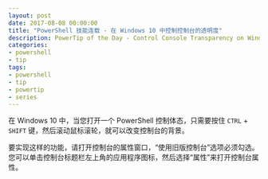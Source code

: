 ```yaml
---
layout: post
date: 2017-08-08 00:00:00
title: "PowerShell 技能连载 - 在 Windows 10 中控制控制台的透明度"
description: PowerTip of the Day - Control Console Transparency on Windows 10
categories:
- powershell
- tip
tags:
- powershell
- tip
- powertip
- series
---
```

在 Windows 10 中，当您打开一个 PowerShell 控制体态，只需要按住 `CTRL` + `SHIFT` 键，然后滚动鼠标滚轮，就可以改变控制台的背景。

要实现这样的功能，请打开控制台的属性窗口，“使用旧版控制台”选项必须勾选。您可以单击控制台标题栏左上角的应用程序图标，然后选择“属性”来打开控制台属性。

<!--本文国际来源：[Control Console Transparency on Windows 10](http://community.idera.com/powershell/powertips/b/tips/posts/control-console-transparency-on-windows-10)-->
